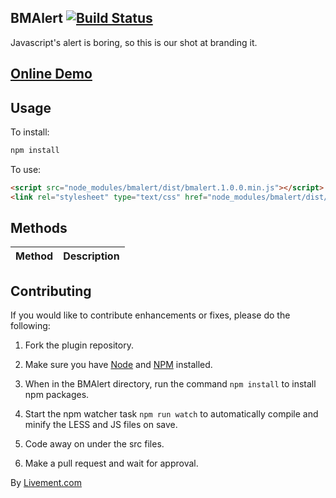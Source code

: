 BMAlert [![Build Status](https://travis-ci.org/Boletomovil/bmalert.svg?branch=master)](https://travis-ci.org/Boletomovil/bmalert)
-----------

Javascript's alert is boring, so this is our shot at branding it.

[Online Demo](https://boletomovil.github.io/bmalert/)
---------------------------------------------------------

Usage
-----

To install:

```bash
npm install
```

To use:

```html
<script src="node_modules/bmalert/dist/bmalert.1.0.0.min.js"></script>
<link rel="stylesheet" type="text/css" href="node_modules/bmalert/dist/bmalert.1.0.0.min.css">
```

Methods
-------

| Method             | Description |
| ------------------ | ----------- |


Contributing
------------

If you would like to contribute enhancements or fixes, please do the following:

1. Fork the plugin repository.

1. Make sure you have [Node](http://nodejs.org/) and [NPM](https://www.npmjs.com/) installed.

1. When in the BMAlert directory, run the command ``npm install`` to install npm packages.

1. Start the npm watcher task ``npm run watch`` to automatically compile and minify the LESS and JS files on save.

1. Code away on under the src files.

1. Make a pull request and wait for approval.

By [Livement.com](https://livement.com)

